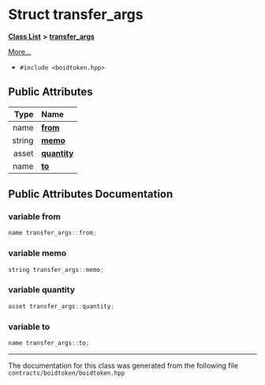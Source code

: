 
# Struct transfer\_args


[**Class List**](annotated.md) **>** [**transfer\_args**](structtransfer__args.md)



[More...](#detailed-description)

* `#include <boidtoken.hpp>`













## Public Attributes

| Type | Name |
| ---: | :--- |
|  name | [**from**](structtransfer__args.md#variable-from)  <br> |
|  string | [**memo**](structtransfer__args.md#variable-memo)  <br> |
|  asset | [**quantity**](structtransfer__args.md#variable-quantity)  <br> |
|  name | [**to**](structtransfer__args.md#variable-to)  <br> |










## Public Attributes Documentation


### variable from 


```cpp
name transfer_args::from;
```



### variable memo 


```cpp
string transfer_args::memo;
```



### variable quantity 


```cpp
asset transfer_args::quantity;
```



### variable to 


```cpp
name transfer_args::to;
```



------------------------------
The documentation for this class was generated from the following file `contracts/boidtoken/boidtoken.hpp`